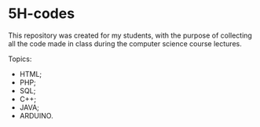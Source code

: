# 5H-codes
This repository was created for my students, with the purpose of collecting all the code made in class during the computer science course lectures. 

Topics: 
- HTML; 
- PHP; 
- SQL; 
- C++;
- JAVA;
- ARDUINO. 
